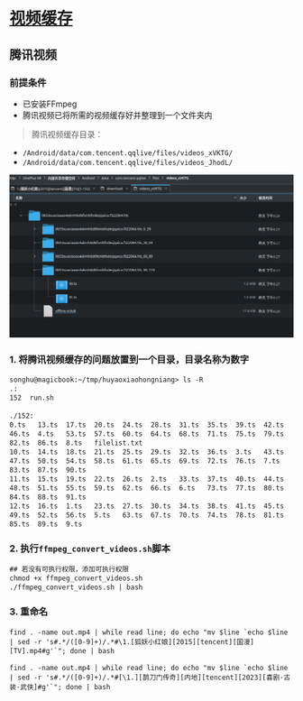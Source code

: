 # [视频缓存](../README.md)

## 腾讯视频

### 前提条件

- 已安装FFmpeg
- 腾讯视频已将所需的视频缓存好并整理到一个文件夹内

> 腾讯视频缓存目录：

- `/Android/data/com.tencent.qqlive/files/videos_xVKTG/`
- `/Android/data/com.tencent.qqlive/files/videos_JhodL/`

![](./Screenshot_20230730_221445.png)


### 1. 将腾讯视频缓存的问题放置到一个目录，目录名称为数字

```
songhu@magicbook:~/tmp/huyaoxiaohongniang> ls -R
.:
152  run.sh

./152:
0.ts   13.ts  17.ts  20.ts  24.ts  28.ts  31.ts  35.ts  39.ts  42.ts  46.ts  4.ts   53.ts  57.ts  60.ts  64.ts  68.ts  71.ts  75.ts  79.ts  82.ts  86.ts  8.ts   filelist.txt
10.ts  14.ts  18.ts  21.ts  25.ts  29.ts  32.ts  36.ts  3.ts   43.ts  47.ts  50.ts  54.ts  58.ts  61.ts  65.ts  69.ts  72.ts  76.ts  7.ts   83.ts  87.ts  90.ts
11.ts  15.ts  19.ts  22.ts  26.ts  2.ts   33.ts  37.ts  40.ts  44.ts  48.ts  51.ts  55.ts  59.ts  62.ts  66.ts  6.ts   73.ts  77.ts  80.ts  84.ts  88.ts  91.ts
12.ts  16.ts  1.ts   23.ts  27.ts  30.ts  34.ts  38.ts  41.ts  45.ts  49.ts  52.ts  56.ts  5.ts   63.ts  67.ts  70.ts  74.ts  78.ts  81.ts  85.ts  89.ts  9.ts

```

### 2. 执行`ffmpeg_convert_videos.sh`脚本

```
## 若没有可执行权限，添加可执行权限
chmod +x ffmpeg_convert_videos.sh
./ffmpeg_convert_videos.sh | bash
```
### 3. 重命名

```
find . -name out.mp4 | while read line; do echo "mv $line `echo $line | sed -r 's#.*/([0-9]+)/.*#\1.[狐妖小红娘][2015][tencent][国漫][TV].mp4#g'`"; done | bash
```

```
find . -name out.mp4 | while read line; do echo "mv $line `echo $line | sed -r 's#.*/([0-9]+)/.*#[\1.][鹊刀门传奇][内地][tencent][2023][喜剧·古装·武侠]#g'`"; done | bash
```

